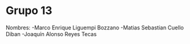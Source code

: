 # Grupo 13

Nombres:
-Marco Enrique Liguempi Bozzano
-Matias Sebastian Cuello Diban
-Joaquín Alonso Reyes Tecas
